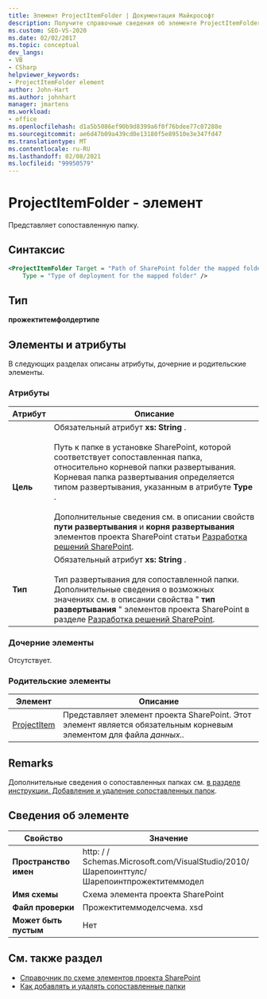 ```yaml
---
title: Элемент ProjectItemFolder | Документация Майкрософт
description: Получите справочные сведения об элементе ProjectItemFolder, который представляет сопоставленную папку в справочнике по XML-схеме элемента проекта SharePoint.
ms.custom: SEO-VS-2020
ms.date: 02/02/2017
ms.topic: conceptual
dev_langs:
- VB
- CSharp
helpviewer_keywords:
- ProjectItemFolder element
author: John-Hart
ms.author: johnhart
manager: jmartens
ms.workload:
- office
ms.openlocfilehash: d1a5b5086ef90b9d8399a6f0f76bdee77c07288e
ms.sourcegitcommit: ae6d47b09a439cd0e13180f5e89510e3e347fd47
ms.translationtype: MT
ms.contentlocale: ru-RU
ms.lasthandoff: 02/08/2021
ms.locfileid: "99950579"
---
```

# <a name="projectitemfolder-element"></a>ProjectItemFolder - элемент
  Представляет сопоставленную папку.

## <a name="syntax"></a>Синтаксис

```xml
<ProjectItemFolder Target = "Path of SharePoint folder the mapped folder corresponds to"
    Type = "Type of deployment for the mapped folder" />
```

## <a name="type"></a>Тип
 **прожектитемфолдертипе**

## <a name="attributes-and-elements"></a>Элементы и атрибуты
 В следующих разделах описаны атрибуты, дочерние и родительские элементы.

### <a name="attributes"></a>Атрибуты

|Атрибут|Описание|
|---------------|-----------------|
|**Цель**|Обязательный атрибут **xs: String** .<br /><br /> Путь к папке в установке SharePoint, которой соответствует сопоставленная папка, относительно корневой папки развертывания. Корневая папка развертывания определяется типом развертывания, указанным в атрибуте **Type** .<br /><br /> Дополнительные сведения см. в описании свойств **пути развертывания** и **корня развертывания** элементов проекта SharePoint статьи [Разработка решений SharePoint](../sharepoint/developing-sharepoint-solutions.md).|
|**Тип**|Обязательный атрибут **xs: String** .<br /><br /> Тип развертывания для сопоставленной папки. Дополнительные сведения о возможных значениях см. в описании свойства " **тип развертывания** " элементов проекта SharePoint в разделе [Разработка решений SharePoint](../sharepoint/developing-sharepoint-solutions.md).|

### <a name="child-elements"></a>Дочерние элементы
 Отсутствует.

### <a name="parent-elements"></a>Родительские элементы

|Элемент|Описание|
|-------------|-----------------|
|[ProjectItem](../sharepoint/projectitem-element.md)|Представляет элемент проекта SharePoint. Этот элемент является обязательным корневым элементом для файла *данных..*|

## <a name="remarks"></a>Remarks
 Дополнительные сведения о сопоставленных папках см. [в разделе инструкции. Добавление и удаление сопоставленных папок](../sharepoint/how-to-add-and-remove-mapped-folders.md).

## <a name="element-information"></a>Сведения об элементе

|Свойство|Значение|
|-|-|
|**Пространство имен**|http: \/ \/ Schemas.Microsoft.com/VisualStudio/2010/<br>Шарепоинттулс/Шарепоинтпрожектитеммодел|
|**Имя схемы**|Схема элемента проекта SharePoint|
|**Файл проверки**|Прожектитеммоделсчема. xsd|
|**Может быть пустым**|Нет|

## <a name="see-also"></a>См. также раздел
- [Справочник по схеме элементов проекта SharePoint](../sharepoint/sharepoint-project-item-schema-reference.md)
- [Как добавлять и удалять сопоставленные папки](../sharepoint/how-to-add-and-remove-mapped-folders.md)

